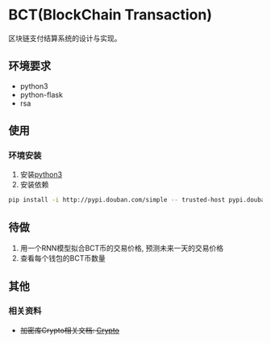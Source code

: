 # BCT(BlockChain Transaction)

区块链支付结算系统的设计与实现。

## 环境要求

* python3
* python-flask
* rsa

## 使用

### 环境安装

1. 安装[python3](https://www.python.org/)
2. 安装依赖

```bash
pip install -i http://pypi.douban.com/simple -- trusted-host pypi.douban.com -r requirements.txt
```

## 待做

1. 用一个RNN模型拟合BCT币的交易价格, 预测未来一天的交易价格
2. 查看每个钱包的BCT币数量

## 其他

### 相关资料

* ~~加密库Crypto相关文档: [Crypto](https://www.dlitz.net/software/pycrypto/api/current/Crypto-module.html "已换新加密模块rsa")~~